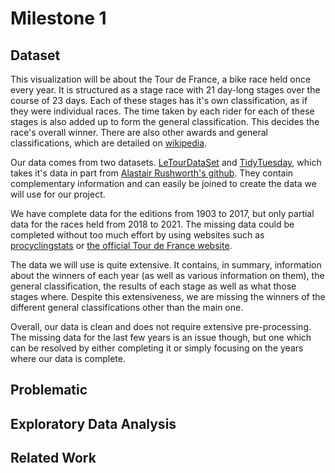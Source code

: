# Milestone 1

## Dataset

This visualization will be about the Tour de France, a bike race held once every year. It is structured as a stage race with 21 day-long stages over the course of 23 days. Each of these stages has it's own classification, as if they were individual races. The time taken by each rider for each of these stages is also added up to form the general classification. This decides the race's overall winner. There are also other awards and general classifications, which are detailed on [wikipedia](https://en.wikipedia.org/wiki/Tour_de_France#Classifications).

Our data comes from two datasets. [LeTourDataSet](https://github.com/camminady/LeTourDataSet) and [TidyTuesday](https://github.com/rfordatascience/tidytuesday/blob/master/data/2020/2020-04-07/readme.md), which takes it's data in part from [Alastair Rushworth's github](https://github.com/alastairrushworth/tdf). They contain complementary information and can easily be joined to create the data we will use for our project.

We have complete data for the editions from 1903 to 2017, but only partial data for the races held from 2018 to 2021. The missing data could be completed without too much effort by using websites such as [procyclingstats](https://www.procyclingstats.com/) or [the official Tour de France website](https://www.letour.fr/en/history).

The data we will use is quite extensive. It contains, in summary, information about the winners of each year (as well as various information on them), the general classification, the results of each stage as well as what those stages where. Despite this extensiveness, we are missing the winners of the different general classifications other than the main one.

Overall, our data is clean and does not require extensive pre-processing. The missing data for the last few years is an issue though, but one which can be resolved by either completing it or simply focusing on the years where our data is complete.

## Problematic

## Exploratory Data Analysis

## Related Work